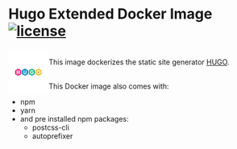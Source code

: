 Hugo Extended Docker Image [![license](https://img.shields.io/badge/license-MIT-green.svg)](https://github.com/movative/platformio-core-docker/blob/main/LICENSE)
========
<a href="https://gohugo.io/">
	<img src="https://raw.githubusercontent.com/movative/hugo-extended-docker/main/hugo.png" alt="HUGO Icon" align="left" height="80" width="80" vspace="6"/>
</a>

<br>This image dockerizes the static site generator [HUGO](https://gohugo.io/). <br><br>

This Docker image also comes with:
- npm
- yarn
- and pre installed npm packages:
    -  postcss-cli
    -  autoprefixer
